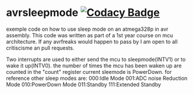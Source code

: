 # avrsleepmode [![Codacy Badge](https://api.codacy.com/project/badge/Grade/547f99d5b02a436ea8ea8a31868fbcb1)](https://www.codacy.com/manual/COLVERTYETY/avrsleepmode?utm_source=github.com&amp;utm_medium=referral&amp;utm_content=COLVERTYETY/avrsleepmode&amp;utm_campaign=Badge_Grade)
exemple code on how to use sleep mode on an atmega328p in avr assembly.
This code was written as part of a 1st year course on mcu architecture.
If any avrfreaks would happen to pass by I am open to all critiscisme an pull requests.

Two interrupts are used to either send the mcu to sleepmode(INTV1) or to wake it up(INTV0).
the number of times the mcu has been waken up are counted in the "count" register 
current sleemode is PowerDown.
for reference other sleep modes are:
        000:Idle Mode
        001:ADC noise Reduction Mode
        010:PowerDown Mode
        011:Standby
        111:Extended Standby
